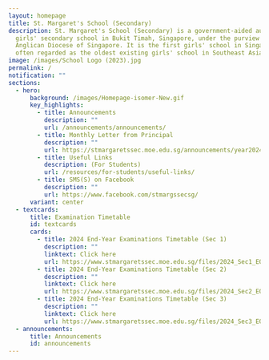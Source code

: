 ```yaml
---
layout: homepage
title: St. Margaret's School (Secondary)
description: St. Margaret's School (Secondary) is a government-aided autonomous
  girls' secondary school in Bukit Timah, Singapore, under the purview of the
  Anglican Diocese of Singapore. It is the first girls' school in Singapore and
  often regarded as the oldest existing girls' school in Southeast Asia.
image: /images/School Logo (2023).jpg
permalink: /
notification: ""
sections:
  - hero:
      background: /images/Homepage-isomer-New.gif
      key_highlights:
        - title: Announcements
          description: ""
          url: /announcements/announcements/
        - title: Monthly Letter from Principal
          description: ""
          url: https://stmargaretssec.moe.edu.sg/announcements/year2024/
        - title: Useful Links
          description: (For Students)
          url: /resources/for-students/useful-links/
        - title: SMS(S) on Facebook
          description: ""
          url: https://www.facebook.com/stmargssecsg/
      variant: center
  - textcards:
      title: Examination Timetable
      id: textcards
      cards:
        - title: 2024 End-Year Examinations Timetable (Sec 1)
          description: ""
          linktext: Click here
          url: https://www.stmargaretssec.moe.edu.sg/files/2024_Sec1_EOY_Exam_Timetable.pdf
        - title: 2024 End-Year Examinations Timetable (Sec 2)
          description: ""
          linktext: Click here
          url: https://www.stmargaretssec.moe.edu.sg/files/2024_Sec2_EOY_Exam_Timetable.pdf
        - title: 2024 End-Year Examinations Timetable (Sec 3)
          description: ""
          linktext: Click here
          url: https://www.stmargaretssec.moe.edu.sg/files/2024_Sec3_EOY_Exam_Timetable.pdf
  - announcements:
      title: Announcements
      id: announcements
---
```

